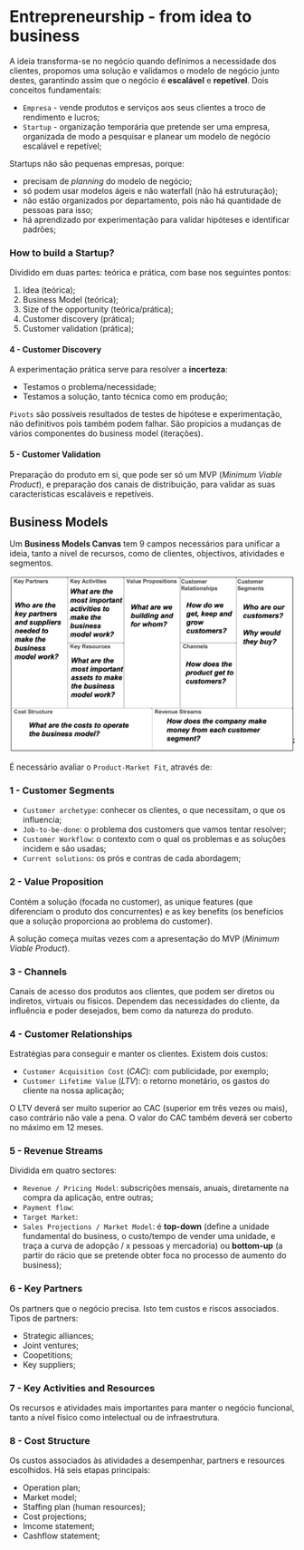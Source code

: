 # Entrepreneurship - from idea to business

A ideia transforma-se no negócio quando definimos a necessidade dos clientes, propomos uma solução e validamos o modelo de negócio junto destes, garantindo assim que o negócio é **escalável** e **repetível**. Dois conceitos fundamentais:

- `Empresa` - vende produtos e serviços aos seus clientes a troco de rendimento e lucros;
- `Startup` - organização temporária que pretende ser uma empresa, organizada de modo a pesquisar e planear um modelo de negócio escalável e repetível;

Startups não são pequenas empresas, porque:

- precisam de *planning* do modelo de negócio;
- só podem usar modelos ágeis e não waterfall (não há estruturação);
- não estão organizados por departamento, pois não há quantidade de pessoas para isso;
- há aprendizado por experimentação para validar hipóteses e identificar padrões;

### How to build a Startup?

Dividido em duas partes: teórica e prática, com base nos seguintes pontos:

1. Idea (teórica);
2. Business Model (teórica);
3. Size of the opportunity (teórica/prática);
4. Customer discovery (prática);
5. Customer validation (prática);

#### 4 - Customer Discovery

A experimentação prática serve para resolver a **incerteza**:

- Testamos o problema/necessidade;
- Testamos a solução, tanto técnica como em produção;

`Pivots` são possíveis resultados de testes de hipótese e experimentação, não definitivos pois também podem falhar. São propícios a mudanças de vários componentes do business model (iterações). 

#### 5 - Customer Validation

Preparação do produto em si, que pode ser só um MVP (*Minimum Viable Product*), e preparação dos canais de distribuição, para validar as suas características escaláveis e repetíveis.

## Business Models

Um **Business Models Canvas** tem 9 campos necessários para unificar a ideia, tanto a nível de recursos, como de clientes, objectivos, atividades e segmentos. 

![Business Model](../Images/Business%20Model.png)

É necessário avaliar o `Product-Market Fit`, através de:

### 1 - Customer Segments

- `Customer archetype`: conhecer os clientes, o que necessitam, o que os influencia;
- `Job-to-be-done`: o problema dos customers que vamos tentar resolver;
- `Customer Workflow`: o contexto com o qual os problemas e as soluções incidem e são usadas;
- `Current solutions`: os prós e contras de cada abordagem;

### 2 - Value Proposition

Contém a solução (focada no customer), as unique features (que diferenciam o produto dos concurrentes) e as key benefits (os benefícios que a solução proporciona ao problema do customer).

A solução começa muitas vezes com a apresentação do MVP (*Minimum Viable Product*).

### 3 - Channels

Canais de acesso dos produtos aos clientes, que podem ser diretos ou indiretos, virtuais ou físicos. Dependem das necessidades do cliente, da influência e poder desejados, bem como da natureza do produto.

### 4 - Customer Relationships

Estratégias para conseguir e manter os clientes. Existem dois custos:

- `Customer Acquisition Cost` (*CAC*): com publicidade, por exemplo;
- `Customer Lifetime Value` (*LTV*): o retorno monetário, os gastos do cliente na nossa aplicação;

O LTV deverá ser muito superior ao CAC (superior em três vezes ou mais), caso contrário não vale a pena. O valor do CAC também deverá ser coberto no máximo em 12 meses.

### 5 - Revenue Streams

Dividida em quatro sectores:

- `Revenue / Pricing Model`: subscrições mensais, anuais, diretamente na compra da aplicação, entre outras;
- `Payment flow`: 
- `Target Market`: 
- `Sales Projections / Market Model`: é **top-down** (define a unidade fundamental do business, o custo/tempo de vender uma unidade, e traça a curva de adopção / x pessoas y mercadoria) ou **bottom-up** (a partir do rácio que se pretende obter foca no processo de aumento do business);

### 6 - Key Partners

Os partners que o negócio precisa. Isto tem custos e riscos associados. Tipos de partners:

- Strategic alliances;
- Joint ventures;
- Coopetitions;
- Key suppliers;

### 7 - Key Activities and Resources

Os recursos e atividades mais importantes para manter o negócio funcional, tanto a nível físico como intelectual ou de infraestrutura.

### 8 - Cost Structure

Os custos associados às atividades a desempenhar, partners e resources escolhidos. Há seis etapas principais:

- Operation plan;
- Market model;
- Staffing plan (human resources);
- Cost projections;
- Imcome statement;
- Cashflow statement;